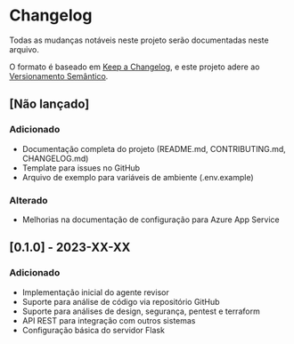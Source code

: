# Changelog

Todas as mudanças notáveis neste projeto serão documentadas neste arquivo.

O formato é baseado em [Keep a Changelog](https://keepachangelog.com/pt-BR/1.0.0/),
e este projeto adere ao [Versionamento Semântico](https://semver.org/lang/pt-BR/).

## [Não lançado]

### Adicionado
- Documentação completa do projeto (README.md, CONTRIBUTING.md, CHANGELOG.md)
- Template para issues no GitHub
- Arquivo de exemplo para variáveis de ambiente (.env.example)

### Alterado
- Melhorias na documentação de configuração para Azure App Service

## [0.1.0] - 2023-XX-XX

### Adicionado
- Implementação inicial do agente revisor
- Suporte para análise de código via repositório GitHub
- Suporte para análises de design, segurança, pentest e terraform
- API REST para integração com outros sistemas
- Configuração básica do servidor Flask